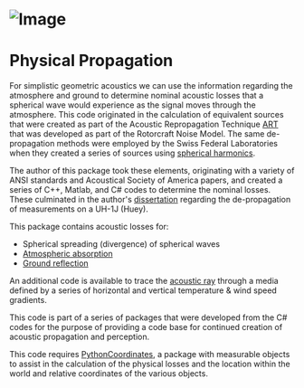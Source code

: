 # ![Image](./Ghosteye.png "GhostEye") 
# Physical Propagation

For simplistic geometric acoustics we can use the information regarding the atmosphere and ground to determine nominal 
acoustic losses that a spherical wave would experience as the signal moves through the atmosphere. This code originated
in the calculation of equivalent sources that were created as part of the Acoustic Repropagation Technique [ART](https://pubs.aip.org/asa/jasa/article/127/3_Supplement/1834/683047/Acoustic-repropagation-technique-and-practical) that 
was developed as part of the Rotorcraft Noise Model. The same de-propagation methods were employed by the Swiss Federal 
Laboratories when they created a series of sources using [spherical harmonics](https://www.ingentaconnect.com/content/dav/aaua/2003/00000089/00000002/art00010).

The author of this package took these elements, originating with a variety of ANSI standards and Acoustical Society of 
America papers, and created a series of C++, Matlab, and C# codes to determine the nominal losses. These culminated in 
the author's [dissertation](https://www.proquest.com/openview/710a6e22398b280d3f900fbdf9b965e3/1?pq-origsite=gscholar&cbl=18750) regarding the de-propagation of measurements on a UH-1J (Huey).

This package contains acoustic losses for:
- Spherical spreading (divergence) of spherical waves
- [Atmospheric absorption](https://pubs.aip.org/asa/jasa/article-abstract/97/1/680/835919/Atmospheric-absorption-of-sound-Further?redirectedFrom=PDF)
- [Ground reflection](https://pubs.aip.org/asa/jasa/article-abstract/62/4/825/988530/Propagation-of-noise-along-a-finite-impedance)

An additional code is available to trace the [acoustic ray](https://www.sciencedirect.com/science/article/abs/pii/0022460X75902801#preview-section-cited-by) through a media defined by a series of horizontal and vertical
temperature & wind speed gradients.

This code is part of a series of packages that were developed from the C# codes for the purpose of providing a code 
base for continued creation of acoustic propagation and perception.

This code requires [PythonCoordinates](https://pypi.org/project/pythoncoordinates), a package with measurable objects to assist in the calculation of the physical 
losses and the location within the world and relative coordinates of the various objects.

